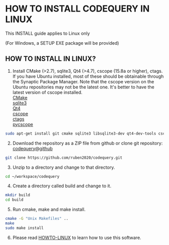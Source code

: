 
HOW TO INSTALL CODEQUERY IN LINUX
=================================

This INSTALL guide applies to Linux only

(For Windows, a SETUP EXE package will be provided)


## HOW TO INSTALL IN LINUX?

1. Install CMake (>2.7), sqlite3, Qt4 (>4.7), cscope (15.8a or higher), ctags. If you have Ubuntu installed, most of these should be obtainable through the Synaptic Package Manager. Note that the cscope version on the Ubuntu repositories may not be the latest one. It's better to have the latest version of cscope installed.   
[CMake](http://www.cmake.org/)   
[sqlite3](http://www.sqlite.org/)   
[Qt4](http://qt-project.org/)   
[cscope](http://cscope.sourceforge.net/)   
[ctags](http://ctags.sourceforge.net/)    
[pycscope](https://github.com/portante/pycscope)
```bash
sudo apt-get install git cmake sqlite3 libsqlite3-dev qt4-dev-tools cscope exuberant-ctags
```

2. Download the repository as a ZIP file from github or clone git repository:
[codequery@github](https://github.com/ruben2020/codequery)
```bash
git clone https://github.com/ruben2020/codequery.git
```

3. Unzip to a directory and change to that directory.
```bash
cd ~/workspace/codequery
```

4. Create a directory called build and change to it.
```bash
mkdir build
cd build
```

5. Run cmake, make and make install.
```bash
cmake -G "Unix Makefiles" ..
make
sudo make install
```

6. Please read [HOWTO-LINUX](HOWTO-LINUX.md) to learn how to use this software.

